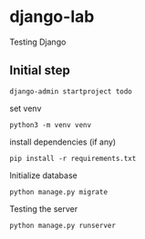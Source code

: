 # django-lab
Testing Django

## Initial step
```
django-admin startproject todo
```

set venv

```
python3 -m venv venv
```

install dependencies (if any)
```
pip install -r requirements.txt
```

Initialize database
```
python manage.py migrate
```

Testing the server
```
python manage.py runserver
```


